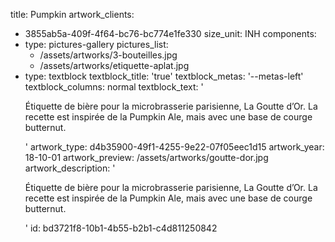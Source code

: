 title: Pumpkin
artwork_clients:
  - 3855ab5a-409f-4f64-bc76-bc774e1fe330
size_unit: INH
components:
  -
    type: pictures-gallery
    pictures_list:
      - /assets/artworks/3-bouteilles.jpg
      - /assets/artworks/etiquette-aplat.jpg
  -
    type: textblock
    textblock_title: 'true'
    textblock_metas: '--metas-left'
    textblock_columns: normal
    textblock_text: '<p>Étiquette de bière pour la microbrasserie parisienne, La Goutte d’Or. La recette est inspirée de la Pumpkin Ale, mais avec une base de courge butternut.</p>'
artwork_type: d4b35900-49f1-4255-9e22-07f05eec1d15
artwork_year: 18-10-01
artwork_preview: /assets/artworks/goutte-dor.jpg
artwork_description: '<p>Étiquette de bière pour la microbrasserie parisienne, La Goutte d’Or. La recette est inspirée de la Pumpkin Ale, mais avec une base de courge butternut.</p>'
id: bd3721f8-10b1-4b55-b2b1-c4d811250842
